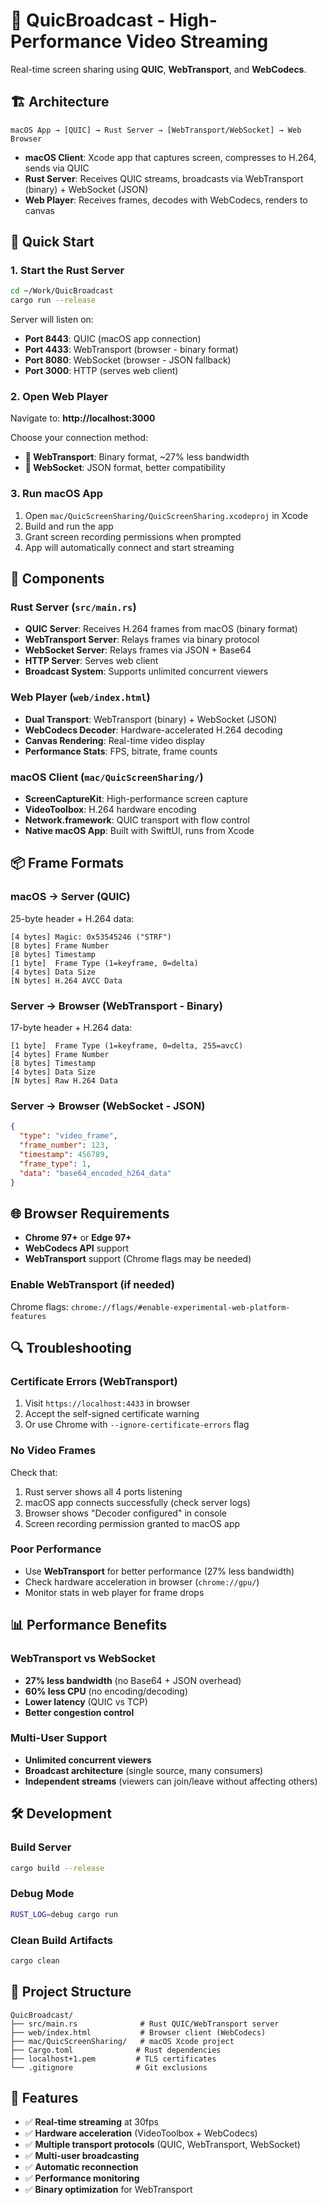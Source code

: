 # 🚀 QuicBroadcast - High-Performance Video Streaming

Real-time screen sharing using **QUIC**, **WebTransport**, and **WebCodecs**.

## 🏗️ Architecture

```
macOS App → [QUIC] → Rust Server → [WebTransport/WebSocket] → Web Browser
```

- **macOS Client**: Xcode app that captures screen, compresses to H.264, sends via QUIC
- **Rust Server**: Receives QUIC streams, broadcasts via WebTransport (binary) + WebSocket (JSON)
- **Web Player**: Receives frames, decodes with WebCodecs, renders to canvas

## 🚀 Quick Start

### 1. Start the Rust Server
```bash
cd ~/Work/QuicBroadcast
cargo run --release
```

Server will listen on:
- **Port 8443**: QUIC (macOS app connection)
- **Port 4433**: WebTransport (browser - binary format)
- **Port 8080**: WebSocket (browser - JSON fallback)
- **Port 3000**: HTTP (serves web client)

### 2. Open Web Player
Navigate to: **http://localhost:3000**

Choose your connection method:
- **🚀 WebTransport**: Binary format, ~27% less bandwidth
- **🔌 WebSocket**: JSON format, better compatibility

### 3. Run macOS App
1. Open `mac/QuicScreenSharing/QuicScreenSharing.xcodeproj` in Xcode
2. Build and run the app
3. Grant screen recording permissions when prompted
4. App will automatically connect and start streaming

## 🔧 Components

### Rust Server (`src/main.rs`)
- **QUIC Server**: Receives H.264 frames from macOS (binary format)
- **WebTransport Server**: Relays frames via binary protocol
- **WebSocket Server**: Relays frames via JSON + Base64
- **HTTP Server**: Serves web client
- **Broadcast System**: Supports unlimited concurrent viewers

### Web Player (`web/index.html`)
- **Dual Transport**: WebTransport (binary) + WebSocket (JSON)
- **WebCodecs Decoder**: Hardware-accelerated H.264 decoding
- **Canvas Rendering**: Real-time video display
- **Performance Stats**: FPS, bitrate, frame counts

### macOS Client (`mac/QuicScreenSharing/`)
- **ScreenCaptureKit**: High-performance screen capture
- **VideoToolbox**: H.264 hardware encoding
- **Network.framework**: QUIC transport with flow control
- **Native macOS App**: Built with SwiftUI, runs from Xcode

## 📦 Frame Formats

### macOS → Server (QUIC)
25-byte header + H.264 data:
```
[4 bytes] Magic: 0x53545246 ("STRF")
[8 bytes] Frame Number
[8 bytes] Timestamp
[1 byte]  Frame Type (1=keyframe, 0=delta)
[4 bytes] Data Size
[N bytes] H.264 AVCC Data
```

### Server → Browser (WebTransport - Binary)
17-byte header + H.264 data:
```
[1 byte]  Frame Type (1=keyframe, 0=delta, 255=avcC)
[4 bytes] Frame Number
[8 bytes] Timestamp
[4 bytes] Data Size
[N bytes] Raw H.264 Data
```

### Server → Browser (WebSocket - JSON)
```json
{
  "type": "video_frame",
  "frame_number": 123,
  "timestamp": 456789,
  "frame_type": 1,
  "data": "base64_encoded_h264_data"
}
```

## 🌐 Browser Requirements

- **Chrome 97+** or **Edge 97+**
- **WebCodecs API** support
- **WebTransport** support (Chrome flags may be needed)

### Enable WebTransport (if needed)
Chrome flags: `chrome://flags/#enable-experimental-web-platform-features`

## 🔍 Troubleshooting

### Certificate Errors (WebTransport)
1. Visit `https://localhost:4433` in browser
2. Accept the self-signed certificate warning
3. Or use Chrome with `--ignore-certificate-errors` flag

### No Video Frames
Check that:
1. Rust server shows all 4 ports listening
2. macOS app connects successfully (check server logs)
3. Browser shows "Decoder configured" in console
4. Screen recording permission granted to macOS app

### Poor Performance
- Use **WebTransport** for better performance (27% less bandwidth)
- Check hardware acceleration in browser (`chrome://gpu/`)
- Monitor stats in web player for frame drops

## 📊 Performance Benefits

### WebTransport vs WebSocket
- **27% less bandwidth** (no Base64 + JSON overhead)
- **60% less CPU** (no encoding/decoding)
- **Lower latency** (QUIC vs TCP)
- **Better congestion control**

### Multi-User Support
- **Unlimited concurrent viewers**
- **Broadcast architecture** (single source, many consumers)
- **Independent streams** (viewers can join/leave without affecting others)

## 🛠️ Development

### Build Server
```bash
cargo build --release
```

### Debug Mode
```bash
RUST_LOG=debug cargo run
```

### Clean Build Artifacts
```bash
cargo clean
```

## 📁 Project Structure

```
QuicBroadcast/
├── src/main.rs              # Rust QUIC/WebTransport server
├── web/index.html           # Browser client (WebCodecs)
├── mac/QuicScreenSharing/   # macOS Xcode project
├── Cargo.toml              # Rust dependencies
├── localhost+1.pem         # TLS certificates
└── .gitignore              # Git exclusions
```

## 🎯 Features

- ✅ **Real-time streaming** at 30fps
- ✅ **Hardware acceleration** (VideoToolbox + WebCodecs)
- ✅ **Multiple transport protocols** (QUIC, WebTransport, WebSocket)
- ✅ **Multi-user broadcasting**
- ✅ **Automatic reconnection**
- ✅ **Performance monitoring**
- ✅ **Binary optimization** for WebTransport